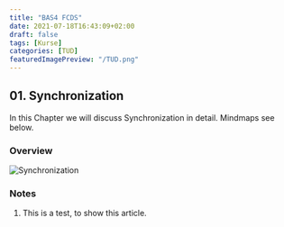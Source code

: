 ```yaml
---
title: "BAS4 FCDS"
date: 2021-07-18T16:43:09+02:00
draft: false
tags: [Kurse]
categories: [TUD]
featuredImagePreview: "/TUD.png"
---
```


## 01. Synchronization

In this Chapter we will discuss Synchronization in detail. Mindmaps see below.

### Overview

![Synchronization](/FCDS/Synchronization.png)

### Notes

1. This is a test, to show this article.

